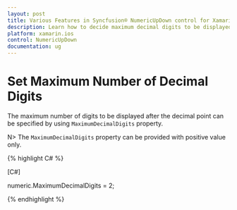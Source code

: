 ```yaml
---
layout: post
title: Various Features in Syncfusion® NumericUpDown control for Xamarin.iOS
description: Learn how to decide maximum decimal digits to be displayed, nullable value support, autoreverse, setting range and configuring step value in NumericUpDown
platform: xamarin.ios
control: NumericUpDown
documentation: ug
---
```

# Set Maximum Number of Decimal Digits

The maximum number of digits to be displayed after the decimal point can be specified by using `MaximumDecimalDigits` property. 

N> The `MaximumDecimalDigits` property can be provided with positive value only.

{% highlight C# %}

[C#]

numeric.MaximumDecimalDigits = 2;

{% endhighlight %}

